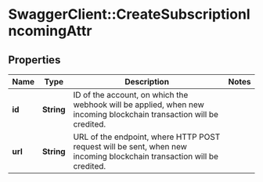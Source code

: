 # SwaggerClient::CreateSubscriptionIncomingAttr

## Properties
Name | Type | Description | Notes
------------ | ------------- | ------------- | -------------
**id** | **String** | ID of the account, on which the webhook will be applied, when new incoming blockchain transaction will be credited. | 
**url** | **String** | URL of the endpoint, where HTTP POST request will be sent, when new incoming blockchain transaction will be credited. | 

